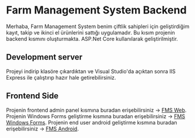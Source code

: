 # Farm Management System Backend

Merhaba, Farm Management System benim çiftlik sahipleri için geliştirdiğim kayıt, takip ve ikinci el ürünlerini sattığı uygulamadır. Bu kısım projenin backend kısmını oluşturmakta. ASP.Net Core kullanılarak geliştirilmiştir.

## Development server

Projeyi indirip klasöre çıkardıktan ve Visual Studio'da açıktan sonra IIS Express ile çalıştırıp hazır hale getirebilirsiniz.

## Frontend Side

Projenin frontend admin panel kısmına buradan erişebilirsiniz -> [FMS Web](https://github.com/farukkardas/fms-frontend).
Projenin Windows Forms geliştirme kısmına buradan erişebilirsiniz -> [FMS Windows Forms](https://github.com/farukkardas/FMSWinForms).
Projenin end user android geliştirme kısmına buradan erişebilirsiniz -> [FMS Android](https://github.com/farukkardas/fms_flutter).
